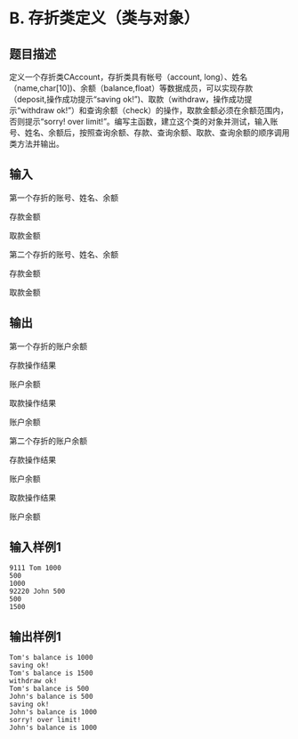 # B. 存折类定义（类与对象）

## 题目描述

定义一个存折类CAccount，存折类具有帐号（account, long）、姓名（name,char[10])、余额（balance,float）等数据成员，可以实现存款（deposit,操作成功提示“saving ok!”)、取款（withdraw，操作成功提示“withdraw ok!”）和查询余额（check）的操作，取款金额必须在余额范围内，否则提示“sorry! over limit!”。编写主函数，建立这个类的对象并测试，输入账号、姓名、余额后，按照查询余额、存款、查询余额、取款、查询余额的顺序调用类方法并输出。



## 输入

第一个存折的账号、姓名、余额

存款金额

取款金额

第二个存折的账号、姓名、余额

存款金额

取款金额



## 输出

第一个存折的账户余额

存款操作结果

账户余额

取款操作结果

账户余额

第二个存折的账户余额

存款操作结果

账户余额

取款操作结果

账户余额



## 输入样例1 

```
9111 Tom 1000
500
1000
92220 John 500
500
1500
```

## 输出样例1

```
Tom's balance is 1000
saving ok!
Tom's balance is 1500
withdraw ok!
Tom's balance is 500
John's balance is 500
saving ok!
John's balance is 1000
sorry! over limit!
John's balance is 1000

```

